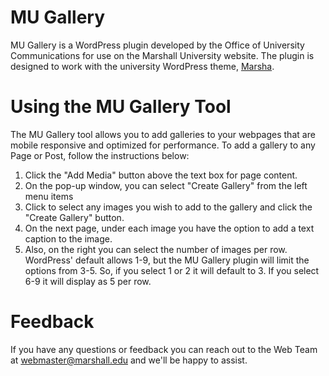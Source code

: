 MU Gallery
===

MU Gallery is a WordPress plugin developed by the Office of University Communications for use on the Marshall University website. The plugin is designed to work with the university WordPress theme, [Marsha](www.marshall.edu/marsha/).

# Using the MU Gallery Tool
The MU Gallery tool allows you to add galleries to your webpages that are mobile responsive and optimized for performance. To add a gallery to any Page or Post, follow the instructions below:

1. Click the "Add Media" button above the text box for page content.
2. On the pop-up window, you can select "Create Gallery" from the left menu items
3. Click to select any images you wish to add to the gallery and click the "Create Gallery" button.
4. On the next page, under each image you have the option to add a text caption to the image.
5. Also, on the right you can select the number of images per row. WordPress' default allows 1-9, but the MU Gallery plugin will limit the options from 3-5. So, if you select 1 or 2 it will default to 3. If you select 6-9 it will display as 5 per row.

# Feedback
If you have any questions or feedback you can reach out to the Web Team at webmaster@marshall.edu and we'll be happy to assist.
